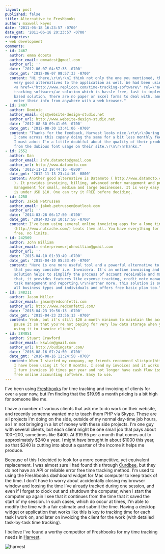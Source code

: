 ```yaml
---
layout: post
published: false
title: Alternative to Freshbooks
author: maxwell keyes
date: '2011-06-18 16:23:57 -0700'
date_gmt: '2011-06-18 20:23:57 -0700'
categories:
- web development
comments:
- id: 2467
  author: emma dcosta
  author_email: emmadcst@gmail.com
  author_url: ''
  date: '2012-06-07 04:57:33 -0700'
  date_gmt: '2012-06-07 08:57:33 -0700'
  content: "Hi there,\r\n\r\nI think not only the one you mentioned, there are other
    very good alternatives to the application as well. We had been using Replicon's
    <a href=\"http://www.replicon.com/time-tracking-software\" rel=\"nofollow\">time
    tracking software</a> solution which is hassle free, fast to implement cloud
    based solution. There are no paper or Excel forms to deal with, and everyone can
    enter their info from anywhere with a web browser."
- id: 2497
  author: Dominic
  author_email: djs@website-design-studio.net
  author_url: http://www.website-design-studio.net
  date: '2012-08-30 09:41:06 -0700'
  date_gmt: '2012-08-30 13:41:06 -0700'
  content: "Thanks for the feedback, Harvest looks nice.\r\n\r\nDuring my own research
    I came across this copany doing the same for a bit less monthly fee.\r\n\r\nhttps://www.billgrid.com/signup\r\n\r\nAlthough
    I must admit I'm a little doubtful about the quality of their product judging
    from the dubious font usage on their site.\r\n\r\nThanks."
- id: 2552
  author: Dan
  author_email: info.datamoto@gmail.com
  author_url: http://www.datamoto.com
  date: '2012-11-13 19:44:16 -0800'
  date_gmt: '2012-11-13 23:44:16 -0800'
  content: Another good alternative is Datamoto ( http://www.datamoto.com
    ). It provides invoicing, billing, advanced order management and purchase order
    management for small, medium and large businesses. It is very easy to use and
    is under USD $10. One can try it FREE before deciding.
- id: 4258
  author: Jakob Petrussen
  author_email: jakob.petrussen@outlook.com
  author_url: ''
  date: '2014-03-28 06:17:50 -0700'
  date_gmt: '2014-03-28 10:17:50 -0700'
  content: I've been using several online invoicing apps for a long time, but Nutcache
    (http://www.nutcache.com/) beats them all. You have everything for
    free, no limits.
- id: 242569
  author: John William
  author_email: enterpreneurjohnwilliam@gmail.com
  author_url: ''
  date: '2015-04-10 01:33:49 -0700'
  date_gmt: '2015-04-10 05:33:49 -0700'
  content: "Here is one more useful tool and a powerful alternative to freshbooks
    that you may consider i.e. Invoicera. It's an online invoicing and time tracking
    solution helps to simplify the process of account receivable and management. \r\nBesides
    that, it provides features like expense tracking, credit note management, estimates
    task management and reporting.\r\nFurther more, this solution is suitable for
    all business types and individuals and offers free basic plan too.\r\nhttp://www.invoicera.com/"
- id: 248211
  author: Jason Miller
  author_email: jason@redconfetti.com
  author_url: http://www.redconfetti.com/
  date: '2015-04-23 19:56:13 -0700'
  date_gmt: '2015-04-23 23:56:13 -0700'
  content: Yeah, but it's still $20 a month minimum to maintain the account. Can you
    pause it so that you're not paying for very low data storage when you're not actually
    using it to invoice clients?
- id: 284851
  author: Stuart Crawford
  author_email: kkwlcm@gmail.com
  author_url: http://budingstar.com/
  date: '2016-08-16 07:24:50 -0700'
  date_gmt: '2016-08-16 11:24:50 -0700'
  content: When I started my company, my friends recommend slickpie(http://slickpie.com).
    I have been using it for 8 months. I send my invoices and it works so well. Now
    I turn invoices 10 times per year and not longer have cash flow issues. It's 100%
    free online accounting software. Easy to use.
---
```


I've been using [Freshbooks](http://www.freshbooks.com/) for time tracking and
invoicing of clients for over a year now, but I'm finding that the $19.95 a
month pricing is a bit high for someone like me.

I have a number of various clients that ask me to do work on their website, and
recently someone wanted me to teach them PHP via Skype. These are all projects
I'm doing on the side, outside of my normal day-time job hours, so I'm not
bringing in a lot of money with these side projects. I'm one guy with several
clients, but each client might be one small job that pays about $100-$200,
sometimes like $400. At $19.95 per a month that comes out to approximately $240
a year. I might have brought in about $1000 this year, so that $240 is cutting
into about a quarter of the income it helps me produce.

Because of this I decided to look for a more competitive, yet equivalent
replacement. I was almost sure I had found this through
[Curdbee](http://www.curdbee.com/), but they do not have an API or reliable
error free time tracking method. I'm used to using the Freshbooks dashboard
widget for Mac computer to keep track of the time. I don't have to worry about
accidentally closing my browser window and loosing the time I've already tracked
during one session, and even if I forget to clock out and shutdown the computer,
when I start the computer up again I see that it continues from the time that it
saved the start of my session. In such cases, which do occur at times, I'm able
to modify the time with a fair estimate and submit the time. Having a desktop
widget or application that works like this is key to tracking time for each task
I work on, and later on invoicing the client for the work (with detailed
task-by-task time tracking).

I believe I've found a worthy competitor of Freshbooks for my time tracking needs in
[Harvest](http://www.getharvest.com/).

![harvest]({{site.assets.url_prefix}}/images/posts/harvest-simple-timesheet.jpg "harvest simple online time tracking timesheet and reporting software")
